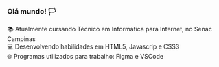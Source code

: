 ### Olá mundo! 🏳

<!--
**jonatasslc/jonatasslc** is a ✨ _special_ ✨ repository because its `README.md` (this file) appears on your GitHub profile.

Here are some ideas to get you started:

- 🔭 I’m currently working on ...
- 🌱 I’m currently learning ...
- 👯 I’m looking to collaborate on ...
- 🤔 I’m looking for help with ...
- 💬 Ask me about ...
- 📫 How to reach me: ...
- 😄 Pronouns: ...
- ⚡ Fun fact: ...
-->

📚 Atualmente cursando Técnico em Informática para Internet, no Senac Campinas <br>
💻 Desenvolvendo habilidades em HTML5, Javascrip e CSS3 <br>
🌐 Programas utilizados para trabalho: Figma e VSCode

